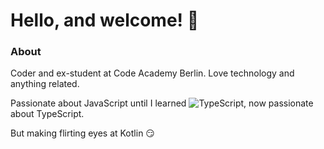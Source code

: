 # Hello, and welcome! 👋

### About

Coder and ex-student at Code Academy Berlin. Love technology and anything related.

Passionate about JavaScript until I learned ![TypeScript](https://www.typescriptlang.org/icons/icon-48x48.png?v=8944a05a8b601855de116c8a56d3b3ae), now passionate about TypeScript. 

But making flirting eyes at Kotlin 😏


